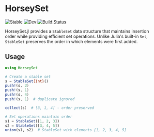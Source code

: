 # HorseySet

[![Stable](https://img.shields.io/badge/docs-stable-blue.svg)](https://adolgert.github.io/HorseySet.jl/stable/)
[![Dev](https://img.shields.io/badge/docs-dev-blue.svg)](https://adolgert.github.io/HorseySet.jl/dev/)
[![Build Status](https://github.com/adolgert/HorseySet.jl/actions/workflows/CI.yml/badge.svg?branch=main)](https://github.com/adolgert/HorseySet.jl/actions/workflows/CI.yml?query=branch%3Amain)

HorseySet.jl provides a `StableSet` data structure that maintains insertion order while providing efficient set operations. Unlike Julia's built-in `Set`, `StableSet` preserves the order in which elements were first added.

## Usage

```julia
using HorseySet

# Create a stable set
s = StableSet{Int}()
push!(s, 3)
push!(s, 1) 
push!(s, 4)
push!(s, 1)  # duplicate ignored

collect(s)  # [3, 1, 4] - order preserved

# Set operations maintain order
s1 = StableSet([1, 2, 3])
s2 = StableSet([3, 4, 5])
union(s1, s2)  # StableSet with elements [1, 2, 3, 4, 5]
```
